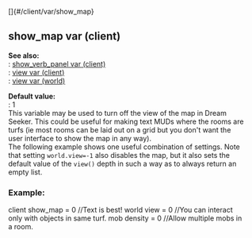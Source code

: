 []{#/client/var/show_map}    
## show_map var (client)    
**See also:**    
:   [show_verb_panel var (client)](ref/client/var/show_verb_panel)    
:   [view var (client)](ref/client/var/view)    
:   [view var (world)](ref/world/var/view)    
<!-- -->    
**Default value:**    
:   1    
This variable may be used to turn off the view of the map in Dream    
Seeker. This could be useful for making text MUDs where the rooms are    
turfs (ie most rooms can be laid out on a grid but you don\'t want the    
user interface to show the map in any way).    
The following example shows one useful combination of settings. Note    
that setting `world.view=-1` also disables the map, but it also sets the    
default value of the `view()` depth in such a way as to always return an    
empty list.    
### Example:    
client show_map = 0 //Text is best! world view = 0 //You can interact    
only with objects in same turf. mob density = 0 //Allow multiple mobs in    
a room.  